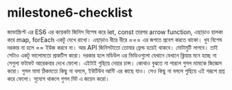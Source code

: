 # milestone6-checklist
 জাভাস্ক্রিপ্ট এর ES6 এর কয়েকটা জিনিস বিশেষ করে let, const তারপর arrow function, এছাড়াও হালকা করে map, forEach একটু দেখে রাখো। এছাড়াও ধীরে ধীরে === এর জগতে প্রবেশ করতে থাকো। খুব বিশেষ দরকার না হলে == ইউজ করবে না। আর API জিনিসটাতো তোমার ফ্রেন্ড হয়েই থাকবে। মোটামুটি লাগবে। তাই সেটাও একটু ভালোমতো প্রাকটিস করো। দরকার হলে মডিউল এর ভিডিওগুলো যেখানে যেখানে ক্লিয়ার মনে হচ্ছে না সেগুলা ফটাফট আরেকবার দেখে ফেলো। এইটাই গুছিয়ে নেয়ার চান্স। কোথাও বুঝতে না পারলে গুগল মামাকে জিজ্ঞেস করো। গুগল মামা ঠিকমতো কিছু না বললে, ইউটিউব আন্টি এর কাছে যাও। সেও কিছু না বললে গুছিয়ে এই গরূপে প্রশ্ন করে ফেলো। সুযোগ থাকলে গুগল মিট এ জয়েন করো।  
